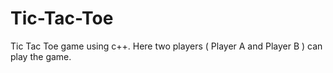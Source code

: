 # Tic-Tac-Toe
Tic Tac Toe game using c++. Here two players ( Player A and Player B ) can play the game.
